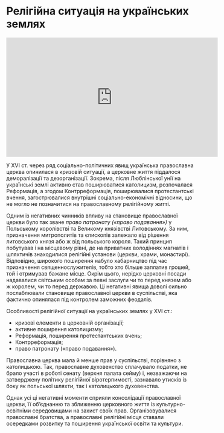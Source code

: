 # Релігійна ситуація на українських землях

<div class="fluidMedia">
<iframe align="center" width="560" height="315" src="https://www.youtube.com/embed/EpJ10PK-K_A" frameborder="0" allowfullscreen></iframe>
</div>
<div class="popup">
</div>

У ХVI ст.  через ряд соціально-політичних явищ українська православна церква опинилася в кризовій ситуації, а церковне життя піддалося деморалізації та дезорганізації. Зокрема, після Люблінської унії на українські землі активно став поширюватися католицизм, розпочалася Реформація, а згодом Контрреформація, поширювалися протестантські вчення, загострювалися внутрішні соціально-економічні відносини, що не могло не позначитися на православному релігійному житті. 

Одним із негативних чинників впливу на становище православної церкви було так зване *право патронату («право подавання»)* у Польському королівстві та Великому князівстві Литовському. За ним, призначення митрополитів та єпископів залежало від рішення литовського князя або ж від польського короля. Такий принцип побутував і на місцевому рівні, де на приватних володіннях магнатів і шляхтичів знаходилися релігійні установи (церкви, храми, монастирі). Відповідно, широкого поширення набуло хабарництво під час призначення священнослужителів, тобто хто більше заплатив грошей, той і отримував бажане місце.  Окрім цього, нерідко церковні посади надавалися світським особам за певні заслуги чи то перед князем або ж королем, чи то перед державою. Ці негативні явища доволі сильно послаблювали становище православної церкви в суспільстві, яка фактично опинялася під контролем заможних феодалів.

<div class="space">
</div>
<div class="task-wrap">
<span class="task">Особливості релігійної ситуації на українських землях у XVI ст.:</span>
<div class="task-text">
<ul>
<li>кризові елементи в церковній організації;</li>
<li>активне поширення католицизму;</li>
<li>Реформація, поширення протестантських вчень;</li>
<li>Контрреформація;</li>
<li>право патронату («право подавання»).</li>	
</ul>
</div>
</div>
<div class="space">
</div>

Православна церква мала й менше прав у суспільстві, порівняно з католицькою. Так, православне духовенство сплачувало податки, не брало участі в роботі сенату (верхня палата сейму) і, незважаючи на затверджену політику релігійної віротерпимості, зазнавало утисків із боку як польської шляхти, так і католицького духовенства.

Однак усі ці негативні моменти сприяли консолідації православної церкви, її об’єднанню та зближенню церковного життя із культурно-освітніми середовищами на захист своїх прав. Організовувалися православні братства, а православні релігійні місця ставали осередками розвитку та поширення української освіти та культури.